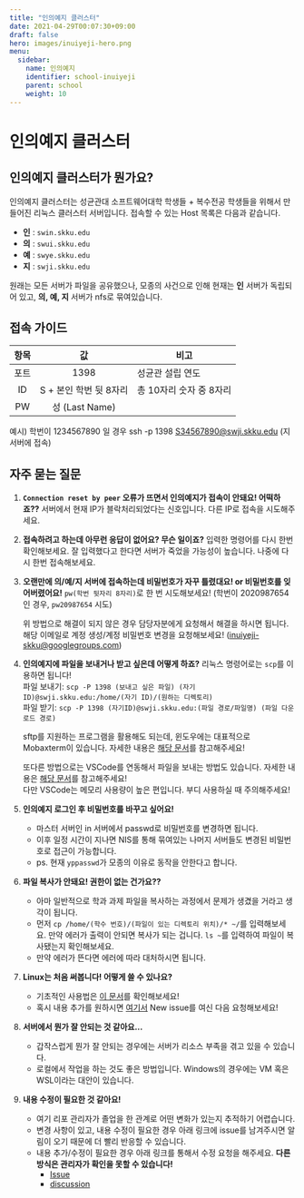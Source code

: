 ```yaml
---
title: "인의예지 클러스터"
date: 2021-04-29T00:07:30+09:00
draft: false
hero: images/inuiyeji-hero.png
menu:
  sidebar:
    name: 인의예지
    identifier: school-inuiyeji
    parent: school
    weight: 10
---
```


# 인의예지 클러스터

## 인의예지 클러스터가 뭔가요?

인의예지 클러스터는 성균관대 소프트웨어대학 학생들 + 복수전공 학생들을 위해서 만들어진 리눅스 클러스터 서버입니다. 접속할 수 있는 Host 목록은 다음과 같습니다.

- **인** : `swin.skku.edu`
- **의** : `swui.skku.edu`
- **예** : `swye.skku.edu`
- **지** : `swji.skku.edu`

원래는 모든 서버가 파일을 공유했으나, 모종의 사건으로 인해 현재는 **인** 서버가 독립되어 있고, **의, 예, 지** 서버가 nfs로 묶여있습니다.

## 접속 가이드

| 항목 |       값            | 비고                                       |
|:--:|:-------------------:|-------------------------------------------|
| 포트 |     1398           | 성균관 설립 연도                              |
| ID |  S + 본인 학번 뒷 8자리 | 총 10자리 숫자 중 8자리                        |
| PW | 성 (Last Name)      |                                            |

예시) 학번이 1234567890 일 경우 ssh -p 1398 S34567890@swji.skku.edu (지 서버에 접속)

## 자주 묻는 질문


1. **`Connection reset by peer` 오류가 뜨면서 인의예지가 접속이 안돼요! 어떡하죠??**
   서버에서 현재 IP가 블락처리되었다는 신호입니다. 다른 IP로 접속을 시도해주세요.

2. **접속하려고 하는데 아무런 응답이 없어요? 무슨 일이죠?**
   입력한 명령어를 다시 한번 확인해보세요. 잘 입력했다고 한다면 서버가 죽었을 가능성이 높습니다. 나중에 다시 한번 접속해보세요.

3. **오랜만에 의/예/지 서버에 접속하는데 비밀번호가 자꾸 틀렸대요! or 비밀번호를 잊어버렸어요!**
   `pw(학번 뒷자리 8자리)`로 한 번 시도해보세요! (학번이 2020987654인 경우, `pw20987654` 시도)

   위 방법으로 해결이 되지 않은 경우 담당자분에게 요청해서 해결을 하시면 됩니다.
   해당 이메일로 계정 생성/계정 비밀번호 변경을 요청해보세요! ([inuiyeji-skku@googlegroups.com](mailto:inuiyeji-skku@googlegroups.com))

4. **인의예지에 파일을 보내거나 받고 싶은데 어떻게 하죠?**
   리눅스 명령어로는 `scp`를 이용하면 됩니다!     
   파일 보내기: `scp -P 1398 (보내고 싶은 파일) (자기 ID)@swji.skku.edu:/home/(자기 ID)/(원하는 디렉토리)`        
   파일 받기: `scp -P 1398 (자기ID)@swji.skku.edu:(파일 경로/파일명) (파일 다운로드 경로)`

   sftp를 지원하는 프로그램을 활용해도 되는데, 윈도우에는 대표적으로 Mobaxterm이 있습니다.
   자세한 내용은 [해당 문서](https://skkuoverflow.com/ko/posts/school/mobaxterm/)를 참고해주세요!     
         
   또다른 방법으로는 VSCode를 연동해서 파일을 보내는 방법도 있습니다. 자세한 내용은 [해당 문서](https://skkuoverflow.com/ko/posts/school/vscode)를 참고해주세요!    
   다만 VSCode는 메모리 사용량이 높은 편입니다. 부디 사용하실 때 주의해주세요!

5. **인의예지 로그인 후 비밀번호를 바꾸고 싶어요!**

   - 마스터 서버인 in 서버에서 passwd로 비밀번호를 변경하면 됩니다.
   - 이후 일정 시간이 지나면 NIS를 통해 묶여있는 나머지 서버들도 변경된 비밀번호로 접근이 가능합니다.
   - ps. 현재 `yppasswd`가 모종의 이유로 동작을 안한다고 합니다.

6. **파일 복사가 안돼요! 권한이 없는 건가요??**
   - 아마 일반적으로 학과 과제 파일을 복사하는 과정에서 문제가 생겼을 거라고 생각이 됩니다.
   - 먼저 `cp /home/(학수 번호)/(파일이 있는 디렉토리 위치)/* ~/`를 입력해보세요. 만약 에러가 출력이 안되면 복사가 되는 겁니다. `ls ~`를 입력하여 파일이 복사됐는지 확인해보세요.
   - 만약 에러가 뜬다면 에러에 따라 대처하시면 됩니다.

7. **Linux는 처음 써봅니다! 어떻게 쓸 수 있나요?**
   - 기초적인 사용법은 [이 문서](https://skkuoverflow.com/ko/posts/linux/basics/)를 확인해보세요!
   - 혹시 내용 추가를 원하시면 [여기서](https://github.com/SKKU-SWForum/School_FAQs/issues) New issue를 여신 다음 요청해보세요!

8. **서버에서 뭔가 잘 안되는 것 같아요...**
   - 갑작스럽게 뭔가 잘 안되는 경우에는 서버가 리소스 부족을 겪고 있을 수 있습니다.
   - 로컬에서 작업을 하는 것도 좋은 방법입니다. Windows의 경우에는 VM 혹은 WSL이라는 대안이 있습니다.

9. **내용 수정이 필요한 것 같아요!**
    - 여기 리포 관리자가 졸업을 한 관계로 어떤 변화가 있는지 추적하기 어렵습니다.
    - 변경 사항이 있고, 내용 수정이 필요한 경우 아래 링크에 issue를 남겨주시면 알림이 오기 때문에 더 빨리 반응할 수 있습니다.
    - 내용 추가/수정이 필요한 경우 아래 링크를 통해서 수정 요청을 해주세요.
    **다른 방식은 관리자가 확인을 못할 수 있습니다!**
      - [Issue](https://github.com/SKKU-SWForum/School_FAQs/issues)
      - [discussion](https://github.com/SKKU-SWForum/School_FAQs/discussions/28)